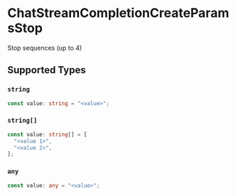 # ChatStreamCompletionCreateParamsStop

Stop sequences (up to 4)


## Supported Types

### `string`

```typescript
const value: string = "<value>";
```

### `string[]`

```typescript
const value: string[] = [
  "<value 1>",
  "<value 2>",
];
```

### `any`

```typescript
const value: any = "<value>";
```

